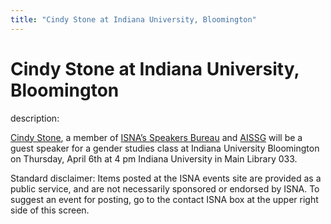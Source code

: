 ```yaml
---
title: "Cindy Stone at Indiana University, Bloomington"
---
```


# Cindy Stone at Indiana University, Bloomington

  
description:  
  


[Cindy Stone][1], a member of [ISNA&#8217;s Speakers Bureau][2] and [AISSG][3] will be a guest speaker for a gender studies class at Indiana University Bloomington on Thursday, April 6th at 4 pm Indiana University in Main Library 033.

  
  


Standard disclaimer: Items posted at the ISNA events site are provided as a public service, and are not necessarily sponsored or endorsed by ISNA. To suggest an event for posting, go to the contact ISNA box at the upper right side of this screen.

 [1]: /about/stone
 [2]: /about/speakers/
 [3]: http://www.indiana.edu/~ais/html/contact_us.html